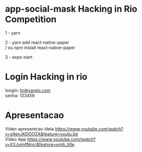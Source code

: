 # app-social-mask Hacking in Rio Competition

1 - yarn

2 - yarn add react-native-paper <br>
/ ou npm install react-native-paper

3 - expo start

# Login Hacking in rio

loogin: hr@varejo.com <br>
senha: 123456

# Apresentacao
Video apresentcao ideia https://www.youtube.com/watch?v=s9enJKDGOZA&feature=youtu.be <br>
Video App https://www.youtube.com/watch?v=X2JvjmfNnrc&feature=emb_title
